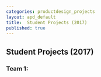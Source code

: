 ```yaml
---
categories: productdesign_projects
layout: apd_default
title:  Student Projects (2017)
published: true
---
```

## Student Projects (2017)

### Team 1: 